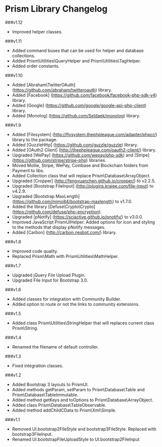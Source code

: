 Prism Library Changelog
==========================

###v1.12
* Improved helper classes.

###v1.11
* Added command buses that can be used for helper and database collections.
* Added Prism\Utilities\QueryHelper and Prism\Utilities\TagHelper.
* Added order constants.

###v1.10
* Added [Abraham\TwitterOAuth] (https://github.com/abraham/twitteroauth) library.
* Added [Facebook] (https://github.com/facebook/facebook-php-sdk-v4) library.
* Added [Google] (https://github.com/google/google-api-php-client) library.
* Added [Monolog] (https://github.com/Seldaek/monolog) library.

###v1.9
* Added [Filesystem] (http://flysystem.thephpleague.com/adapter/phpcr/) library to the package.
* Added [GuzzleHttp] (https://github.com/guzzle/guzzle) library.
* Added [OAuth2 Client] (http://thephpleague.com/oauth2-client/) library.
* Upgraded [WePay] (https://github.com/wepay/php-sdk) and [Stripe] (https://github.com/stripe/stripe-php) libraries.
* Moved Mollie, Stripe, WePay, Coinbase and Blockchain folders from Payment to libs.
* Added Collection class that will replace Prism\Database\ArrayObject.
* Upgraded [Cropper] (http://fengyuanchen.github.io/cropper/) to v2.2.5.
* Upgraded [Bootstrap FileInput] (http://plugins.krajee.com/file-input) to v4.2.9.
* Upgraded [Bootstrap MaxLength] (https://github.com/mimo84/bootstrap-maxlength) to v1.7.0.
* Added the library [Defuse\Crypto\Crypto] (https://github.com/defuse/php-encryption).
* Upgraded [pNotify] (https://sciactive.github.io/pnotify/) to v3.0.0.
* Improved JavaScript PrismUIHelper. Added options for icon and styling to the methods that display pNotify messages.
* Added [Carbon] (http://carbon.nesbot.com/) library.

###v1.8
* Improved code quality.
* Replaced Prism\Math with Prism\Utilities\MathHelper.

###v1.7
* Upgraded jQuery File Upload Plugin.
* Upgraded File Input for Bootstrap 3.0.

###v1.6
* Added classes for integration with Community Builder.
* Added option to route or not the links to community extensions.

###v1.5
* Added class Prism\Utilities\StringHelper that will replaces current class Prism\String.

###v1.4
* Renamed the filename of default controller.

###v1.3
* Fixed integration classes.

###v1.2
* Added Bootstrap 3 layouts to PrismUI.
* Added methods getParam, setParam to Prism\Database\Table and Prism\Database\TableImmutable.
* Added method getKeys and toOptions to Prism\Database\ArrayObject.
* Added class Prism\Database\TableObservable.
* Added method addChildCData to Prism\Xml\Simple.

###v1.1
* Removed UI.bootstrap2FileStyle and bootstrap3FileStyle. Replaced with bootstrap3FileInput.
* Renamed UI.bootstrapFileUploadStyle to UI.bootstrap2FileInput
